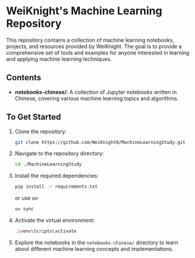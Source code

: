 # WeiKnight's Machine Learning Repository

This repository contains a collection of machine learning notebooks, projects, and resources provided by WeiKnight. The goal is to provide a comprehensive set of tools and examples for anyone interested in learning and applying machine learning techniques.

## Contents
- **notebooks-chinese/**: A collection of Jupyter notebooks written in Chinese, covering various machine learning topics and algorithms.


## To Get Started
1. Clone the repository:
   ```bash
   git clone https://github.com/WeiKnight0/MachineLearningStudy.git
   ```
2. Navigate to the repository directory:
   ```bash
   cd ./MachineLearningStudy
    ```
3. Install the required dependencies:
    ```bash
    pip install -r requirements.txt
     ```
    or use uv
    ```bash
    uv sync
    ```
4. Activate the virtual environment:
    ```bash
    .\venv\Scripts\activate
   ```
5. Explore the notebooks in the `notebooks-chinese/` directory to learn about different machine learning concepts and implementations.